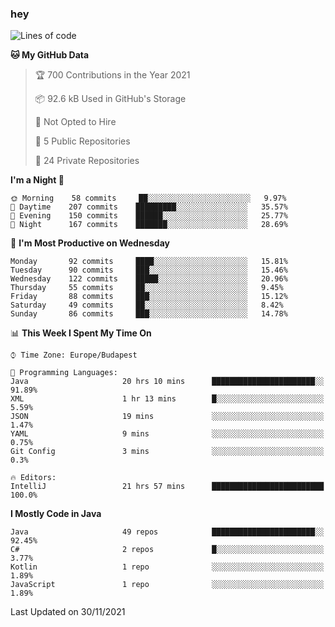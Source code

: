 ### hey

<!--START_SECTION:waka-->
![Lines of code](https://img.shields.io/badge/From%20Hello%20World%20I%27ve%20Written-470893%20lines%20of%20code-blue)

**🐱 My GitHub Data** 

> 🏆 700 Contributions in the Year 2021
 > 
> 📦 92.6 kB Used in GitHub's Storage 
 > 
> 🚫 Not Opted to Hire
 > 
> 📜 5 Public Repositories 
 > 
> 🔑 24 Private Repositories  
 > 
**I'm a Night 🦉** 

```text
🌞 Morning    58 commits     ██░░░░░░░░░░░░░░░░░░░░░░░   9.97% 
🌆 Daytime    207 commits    █████████░░░░░░░░░░░░░░░░   35.57% 
🌃 Evening    150 commits    ██████░░░░░░░░░░░░░░░░░░░   25.77% 
🌙 Night      167 commits    ███████░░░░░░░░░░░░░░░░░░   28.69%

```
📅 **I'm Most Productive on Wednesday** 

```text
Monday       92 commits     ████░░░░░░░░░░░░░░░░░░░░░   15.81% 
Tuesday      90 commits     ███░░░░░░░░░░░░░░░░░░░░░░   15.46% 
Wednesday    122 commits    █████░░░░░░░░░░░░░░░░░░░░   20.96% 
Thursday     55 commits     ██░░░░░░░░░░░░░░░░░░░░░░░   9.45% 
Friday       88 commits     ███░░░░░░░░░░░░░░░░░░░░░░   15.12% 
Saturday     49 commits     ██░░░░░░░░░░░░░░░░░░░░░░░   8.42% 
Sunday       86 commits     ███░░░░░░░░░░░░░░░░░░░░░░   14.78%

```


📊 **This Week I Spent My Time On** 

```text
⌚︎ Time Zone: Europe/Budapest

💬 Programming Languages: 
Java                     20 hrs 10 mins      ███████████████████████░░   91.89% 
XML                      1 hr 13 mins        █░░░░░░░░░░░░░░░░░░░░░░░░   5.59% 
JSON                     19 mins             ░░░░░░░░░░░░░░░░░░░░░░░░░   1.47% 
YAML                     9 mins              ░░░░░░░░░░░░░░░░░░░░░░░░░   0.75% 
Git Config               3 mins              ░░░░░░░░░░░░░░░░░░░░░░░░░   0.3%

🔥 Editors: 
IntelliJ                 21 hrs 57 mins      █████████████████████████   100.0%

```

**I Mostly Code in Java** 

```text
Java                     49 repos            ███████████████████████░░   92.45% 
C#                       2 repos             █░░░░░░░░░░░░░░░░░░░░░░░░   3.77% 
Kotlin                   1 repo              ░░░░░░░░░░░░░░░░░░░░░░░░░   1.89% 
JavaScript               1 repo              ░░░░░░░░░░░░░░░░░░░░░░░░░   1.89%

```



 Last Updated on 30/11/2021
<!--END_SECTION:waka-->
